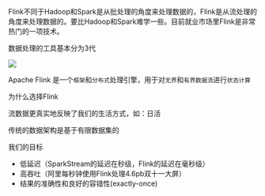 Flink不同于Hadoop和Spark是从批处理的角度来处理数据的，Flink是从流处理的角度来处理数据的。要比Hadoop和Spark难学一些。目前就业市场里Flink是非常热门的一项技术。

数据处理的工具基本分为3代

![](G:\Temp\github\backspace2019.github.io\img\in-post\2020-05\flink.png)

Apache Flink 是一个`框架`和`分布式`处理引擎，用于对`无界`和`有界数据流`进行`状态计算`

为什么选择Flink

流数据更真实地反映了我们的生活方式，如：日活

传统的数据架构是基于有限数据集的

我们的目标

- 低延迟（SparkStream的延迟在秒级，Flink的延迟在毫秒级）
- 高吞吐（阿里每秒钟使用Flink处理4.6pb双十一大屏）
- 结果的准确性和良好的容错性(exactly-once)